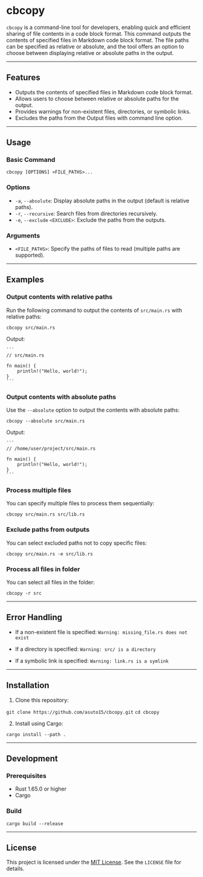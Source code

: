# cbcopy

`cbcopy` is a command-line tool for developers, enabling quick and efficient sharing of file contents in a code block format.
This command outputs the contents of specified files in Markdown code block format. The file paths can be specified as relative or absolute, and the tool offers an option to choose between displaying relative or absolute paths in the output.

---

## Features

- Outputs the contents of specified files in Markdown code block format.
- Allows users to choose between relative or absolute paths for the output.
- Provides warnings for non-existent files, directories, or symbolic links.
- Excludes the paths from the Output files with command line option.

---

## Usage

### Basic Command

`cbcopy [OPTIONS] <FILE_PATHS>...`

### Options

- `-a`, `--absolute`: Display absolute paths in the output (default is relative paths).
- `-r`, `--recursive`: Search files from directories recursively.
- `-e`, `--exclude` `<EXCLUDE>`: Exclude the paths from the outputs.

### Arguments

- `<FILE_PATHS>`: Specify the paths of files to read (multiple paths are supported).

---

## Examples

### Output contents with relative paths

Run the following command to output the contents of `src/main.rs` with relative paths:

`cbcopy src/main.rs`

Output:
``````
```
// src/main.rs

fn main() {
    println!("Hello, world!");
}
```
``````

### Output contents with absolute paths

Use the `--absolute` option to output the contents with absolute paths:

`cbcopy --absolute src/main.rs`

Output:
``````
```
// /home/user/project/src/main.rs

fn main() {
    println!("Hello, world!");
}
```
``````

### Process multiple files

You can specify multiple files to process them sequentially:

`cbcopy src/main.rs src/lib.rs`


### Exclude paths from outputs

You can select excluded paths not to copy specific files:

`cbcopy src/main.rs -e src/lib.rs`

### Process all files in folder

You can select all files in the folder:

`cbcopy -r src`

---

## Error Handling

- If a non-existent file is specified:
  `Warning: missing_file.rs does not exist`

- If a directory is specified:
  `Warning: src/ is a directory`

- If a symbolic link is specified:
  `Warning: link.rs is a symlink`

---

## Installation

1. Clone this repository:

`git clone https://github.com/asuto15/cbcopy.git`
`cd cbcopy`

2. Install using Cargo:

`cargo install --path .`

---

## Development

### Prerequisites

- Rust 1.65.0 or higher
- Cargo

### Build

`cargo build --release`

---

## License

This project is licensed under the [MIT License](LICENSE). See the `LICENSE` file for details.
